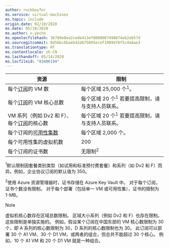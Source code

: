 ```yaml
---
author: rockboyfor
ms.service: virtual-machines
ms.topic: include
origin.date: 02/10/2020
ms.date: 05/18/2020
ms.author: v-yeche
ms.openlocfilehash: 36789e8ea2cede413ef8008007498874eb2eb57d
ms.sourcegitcommit: 8d56bc6baeb42d675695ecef1909d76f5c4a6ae3
ms.translationtype: HT
ms.contentlocale: zh-CN
ms.lasthandoff: 05/14/2020
ms.locfileid: "83406194"
---
```

<!--MOONCAKE: CORRECT ON https://www.azure.cn/pricing/details/virtual-machines/index.html-->
<!--MOONCAKE: CORRECT ON /billing/billing-add-change-azure-subscription-administrator/-->

| 资源 | 限制 |
| --- | --- |
| 每个[订阅](https://docs.azure.cn/billing/billing-sign-up-azure-account-and-get-a-pia-subscription)的 VM 数 |每个区域 25,000 个<sup>1</sup>。 |
| 每个[订阅](https://docs.azure.cn/billing/billing-sign-up-azure-account-and-get-a-pia-subscription)的 VM 核心总数 |每个区域 20 个<sup>1</sup> 若要提高限制，请与支持人员联系。 |
| VM 系列（例如 Dv2 和 F）、每个[订阅](https://docs.azure.cn/billing/billing-sign-up-azure-account-and-get-a-pia-subscription)的核心数 |每个区域 20 个<sup>1</sup> 若要提高限制，请与支持人员联系。 |
| 每个订阅的[可用性集数](../articles/virtual-machines/windows/manage-availability.md#configure-multiple-virtual-machines-in-an-availability-set-for-redundancy) |每个区域 2,000 个。 |
| 每个可用性集的虚拟机数 | 200 |
| 每个订阅的证书数 |无限制<sup>2</sup> |

<!--Not Available on Azure Spot VM -->

<sup>1</sup>默认限制因套餐类别类型（如试用和标准预付费套餐）和系列（如 Dv2 和 F）而异。例如，企业协议订阅的默认值为 350。

<sup>2</sup>使用 Azure 资源管理器时，证书存储在 Azure Key Vault 中。 对于每个订阅，证书个数没有限制。 对于每个部署（包括单一 VM 或可用性集），证书的限制为 1-MB。

> [!NOTE]
> 虚拟机核心数存在区域总数限制。 区域大小系列（例如 Dv2 和 F）也存在限制。这些限制是单独实施的。 例如，假设某个订阅在中国东部的 VM 核心数限制为 30 个，即 A 系列的核心数限制为 30，D 系列的核心数限制也为 30。 此订阅可以部署 30 个 A1 VM、30 个 D1 VM，或两者的组合，但总共不能超过 30 个核心。 例如，10 个 A1 VM 和 20 个 D1 VM 就是一种组合。  
> 
>

<!-- Update_Description: update meta properties, wording update, update link -->